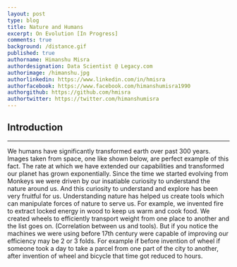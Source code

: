 ```yaml
---
layout: post
type: blog
title: Nature and Humans
excerpt: On Evolution [In Progress]
comments: true
background: /distance.gif
published: true
authorname: Himanshu Misra
authordesignation: Data Scientist @ Legacy.com
authorimage: /himanshu.jpg
authorlinkedin: https://www.linkedin.com/in/hmisra
authorfacebook: https://www.facebook.com/himanshumisra1990
authorgithub: https://github.com/hmisra
authortwitter: https://twitter.com/himanshumisra
---
```



## Introduction
<hr>
We humans have significantly transformed earth over past 300 years. Images taken from space, one like shown below, are perfect example of this fact. The rate at which we have extended our capabilities and transformed our planet has grown exponentially. 
Since the time we started evolving from Monkeys we were driven by our insatiable curiosity to understand the nature around us. And this curiosity to understand and explore has been very fruitful for us. Understanding nature has helped us create tools which can manipulate forces of nature to serve us. For example, we invented fire to extract locked energy in wood to keep us warm and cook food. We created wheels to efficiently transport weight from one place to another and the list goes on. (Correlation between us and tools). But if you notice the machines we were using before 17th century were capable of improving our efficiency may be 2 or 3 folds. For example if before invention of wheel if someone took a day to take a parcel from one part of the city to another, after invention of wheel and bicycle that time got reduced to hours. 

